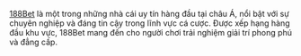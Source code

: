 <a href="https://jordanshoes.in.net/">188Bet</a> là một trong những nhà cái uy tín hàng đầu tại châu Á, nổi bật với sự chuyên nghiệp và đáng tin cậy trong lĩnh vực cá cược. Được xếp hạng hàng đầu khu vực, 188Bet mang đến cho người chơi trải nghiệm giải trí phong phú và đẳng cấp.